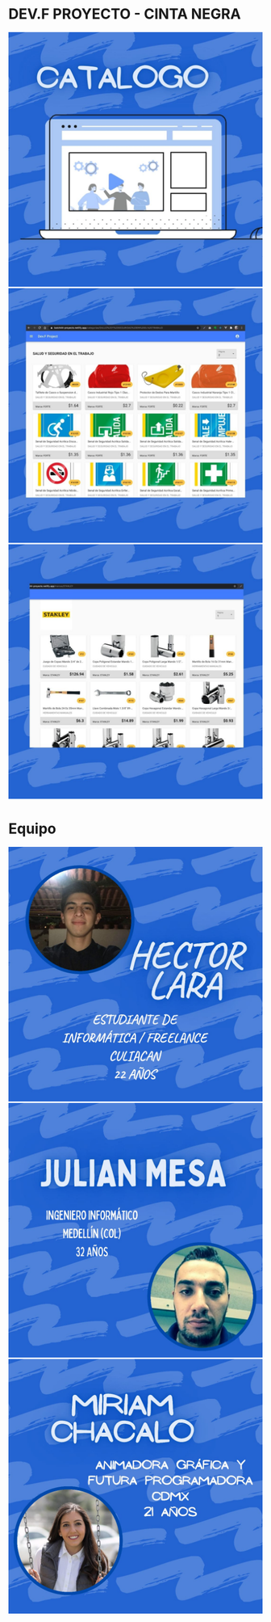 # DEV.F PROYECTO - CINTA NEGRA
<img src= "images/4.jpg">
<img src= "images/5.jpg">
<img src= "images/6.jpg">

# Equipo

<img src= "images/hector.jpeg">
<img src= "images/julian.jpeg">
<img src= "images/miriam.jpeg">

